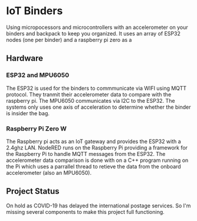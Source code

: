 # IoT Binders
Using micropocessors and microcontrollers with an accelerometer on your binders and backpack to keep you organized.
It uses an array of ESP32 nodes (one per binder) and a raspberry pi zero as a 

## Hardware
### ESP32 and MPU6050
The ESP32 is used for the binders to commmunicate via WIFI using MQTT protocol. They tranmit their accelerometer data to compare with the raspberry pi.
The MPU6050 communicates via I2C to the ESP32. The systems only uses one axis of acceleration to determine whether the binder is insider the bag.

### Raspberry Pi Zero W
The Raspberry pi acts as an IoT gateway and provides the ESP32 with a 2.4ghz LAN. NodeRED runs on the Raspberry Pi providing a framework for the Raspberry Pi to handle MQTT messages from the ESP32. The accelerometer data comparison is done with on a C++ program running on the Pi which uses a parrallel thread to retieve the data from the onboard accelerometer (also an MPU6050). 

## Project Status
On hold as COVID-19 has delayed the international postage services. So I'm missing several components to make this project full functioning.

